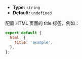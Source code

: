 - **Type:** `string`
- **Default:** `undefined`

配置 HTML 页面的 title 标签，例如：

```js
export default {
  html: {
    title: 'example',
  },
};
```
